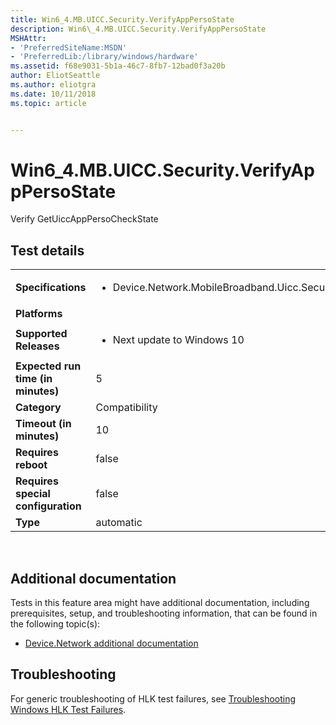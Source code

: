```yaml
---
title: Win6_4.MB.UICC.Security.VerifyAppPersoState
description: Win6\_4.MB.UICC.Security.VerifyAppPersoState
MSHAttr:
- 'PreferredSiteName:MSDN'
- 'PreferredLib:/library/windows/hardware'
ms.assetid: f68e9031-5b1a-46c7-8fb7-12bad0f3a20b
author: EliotSeattle
ms.author: eliotgra
ms.date: 10/11/2018
ms.topic: article


---
```


# Win6_4.MB.UICC.Security.VerifyAppPersoState


Verify GetUiccAppPersoCheckState

## Test details
|||
|---|---|
| **Specifications**  | <ul><li>Device.Network.MobileBroadband.Uicc.Security.Discretional</li></ul> |  
| **Platforms**   | <ul></ul> |
| **Supported Releases** | <ul><li>Next update to Windows 10</li></ul> |
|**Expected run time (in minutes)**| 5 |
|**Category**| Compatibility |
|**Timeout (in minutes)**| 10 |
|**Requires reboot**| false |
|**Requires special configuration**| false |
|**Type**| automatic |

 

## <span id="Additional_documentation"></span><span id="additional_documentation"></span><span id="ADDITIONAL_DOCUMENTATION"></span>Additional documentation


Tests in this feature area might have additional documentation, including prerequisites, setup, and troubleshooting information, that can be found in the following topic(s):

-   [Device.Network additional documentation](device-network-additional-documentation.md)

## <span id="Troubleshooting"></span><span id="troubleshooting"></span><span id="TROUBLESHOOTING"></span>Troubleshooting


For generic troubleshooting of HLK test failures, see [Troubleshooting Windows HLK Test Failures](..\user\troubleshooting-windows-hlk-test-failures.md).

 

 






